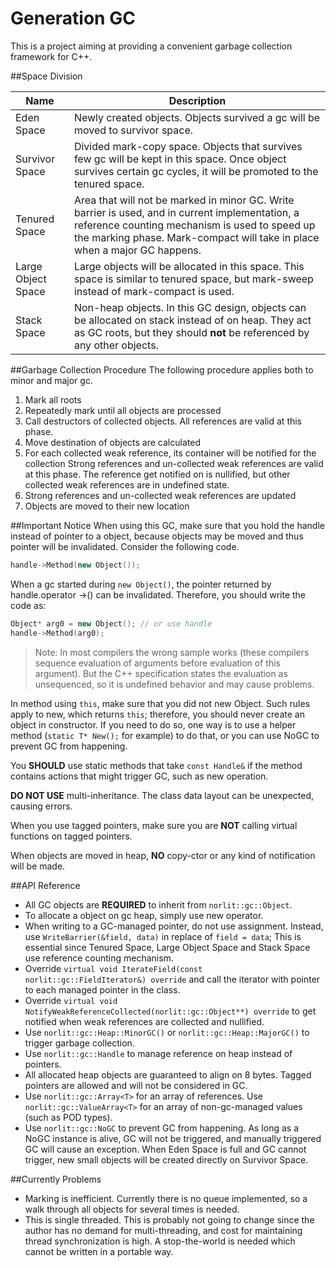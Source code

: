 Generation GC
=====
This is a project aiming at providing a convenient garbage collection framework for C++.

##Space Division

Name              | Description
----              | -----------
Eden Space        | Newly created objects. Objects survived a gc will be moved to survivor space.
Survivor Space    | Divided mark-copy space. Objects that survives few gc will be kept in this space. Once object survives certain gc cycles, it will be promoted to the tenured space.
Tenured Space     | Area that will not be marked in minor GC. Write barrier is used, and in current implementation, a reference counting mechanism is used to speed up the marking phase. Mark-compact will take in place when a major GC happens.
Large Object Space| Large objects will be allocated in this space. This space is similar to tenured space, but mark-sweep instead of mark-compact is used.
Stack Space       | Non-heap objects. In this GC design, objects can be allocated on stack instead of on heap. They act as GC roots, but they should **not** be referenced by any other objects.

##Garbage Collection Procedure
The following procedure applies both to minor and major gc.
1. Mark all roots
2. Repeatedly mark until all objects are processed
3. Call destructors of collected objects.
   All references are valid at this phase.
4. Move destination of objects are calculated
5. For each collected weak reference, its container will be notified for the collection
   Strong references and un-collected weak references are valid at this phase.
   The reference get notified on is nullified, but other collected weak references are in undefined state.
6. Strong references and un-collected weak references are updated
7. Objects are moved to their new location

##Important Notice
When using this GC, make sure that you hold the handle instead of pointer to a object, because objects may be moved and thus pointer will be invalidated. Consider the following code.
```C++
handle->Method(new Object());
```
When a gc started during `new Object()`,  the pointer returned by handle.operator ->() can be invalidated. Therefore, you should write the code as:
```C++
Object* arg0 = new Object(); // or use handle
handle->Method(arg0);
```

> Note:
> In most compilers the wrong sample works (these compilers sequence evaluation of arguments before evaluation of this argument).
> But the C++ specification states the evaluation as unsequenced, so it is undefined behavior and may cause problems.

In method using `this`, make sure that you did not new Object.
Such rules apply to new, which returns `this`; therefore, you should never create an object in constructor.
If you need to do so, one way is to use a helper method (`static T* New();` for example) to do that, or you can use NoGC to prevent GC from happening.

You **SHOULD** use static methods that take `const Handle&` if the method contains actions that might trigger GC, such as new operation.

**DO NOT USE** multi-inheritance. The class data layout can be unexpected, causing errors.

When you use tagged pointers, make sure you are **NOT** calling virtual functions on tagged pointers.

When objects are moved in heap, **NO** copy-ctor or any kind of notification will be made.

##API Reference
- All GC objects are **REQUIRED** to inherit from `norlit::gc::Object`.
- To allocate a object on gc heap, simply use new operator.
- When writing to a GC-managed pointer, do not use assignment. Instead, use `WriteBarrier(&field, data)` in replace of `field = data`; This is essential since Tenured Space, Large Object Space and Stack Space use reference counting mechanism.
- Override `virtual void IterateField(const norlit::gc::FieldIterator&) override` and call the iterator with pointer to each managed pointer in the class.
- Override `virtual void NotifyWeakReferenceCollected(norlit::gc::Object**) override` to get notified when weak references are collected and nullified.
- Use `norlit::gc::Heap::MinorGC()` or `norlit::gc::Heap::MajorGC()` to trigger garbage collection.
- Use `norlit::gc::Handle` to manage reference on heap instead of pointers.
- All allocated heap objects are guaranteed to align on 8 bytes. Tagged pointers are allowed and will not be considered in GC.
- Use `norlit::gc::Array<T>` for an array of references. Use `norlit::gc::ValueArray<T>` for an array of non-gc-managed values (such as POD types).
- Use `norlit::gc::NoGC` to prevent GC from happening. As long as a NoGC instance is alive, GC will not be triggered, and manually triggered GC will cause an exception. When Eden Space is full and GC cannot trigger, new small objects will be created directly on Survivor Space.

##Currently Problems
 - Marking is inefficient. Currently there is no queue implemented, so a walk through all objects for several times is needed.
 - This is single threaded. This is probably not going to change since the author has no demand for multi-threading, and cost for maintaining thread synchronization is high. A stop-the-world is needed which cannot be written in a portable way.

